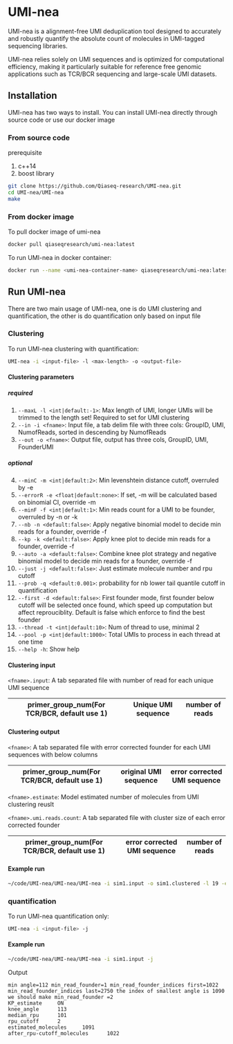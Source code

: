 # UMI-nea

UMI-nea is a alignment-free UMI deduplication tool designed to accurately and robustly quantify the absolute count of molecules in UMI-tagged sequencing libraries. 

UMI-nea relies solely on UMI sequences and is optimized for computational efficiency, making it particularly suitable for reference free genomic applications such as TCR/BCR sequencing and large-scale UMI datasets.

## Installation

UMI-nea has two ways to install. You can install UMI-nea directly through source code or use our docker image

### From source code

prerequisite
1. c++14
2. boost library

```bash
git clone https://github.com/Qiaseq-research/UMI-nea.git
cd UMI-nea/UMI-nea
make
```

### From docker image

To pull docker image of umi-nea
```bash
docker pull qiaseqresearch/umi-nea:latest
```
To run UMI-nea in docker container:
```bash
docker run --name <umi-nea-container-name> qiaseqresearch/umi-nea:latest /Download/UMI-nea/UMI-nea/UMI-nea
```

## Run UMI-nea

There are two main usage of UMI-nea, one is do UMI clustering and quantification, the other is do quantification only based on input file

### Clustering

To run UMI-nea clustering with quantification:
```bash
UMI-nea -i <input-file> -l <max-length> -o <output-file>
```

#### Clustering parameters

##### required

1. `--maxL -l <int|default:-1>`: Max length of UMI, longer UMIs will be trimmed to the length set! Required to set for UMI clustering
2. `--in -i <fname>`: Input file, a tab delim file with three cols: GroupID, UMI, NumofReads, sorted in descending by NumofReads
3. `--out -o <fname>`: Output file, output has three cols, GroupID, UMI, FounderUMI

##### optional

4. `--minC -m <int|default:2>`: Min levenshtein distance cutoff, overruled by -e
5. `--errorR -e <float|default:none>`: If set, -m will be calculated based on binomial CI, override -m
6. `--minF -f <int|default:1>`: Min reads count for a UMI to be founder, overruled by -n or -k
7. `--nb -n <default:false>`: Apply negative binomial model to decide min reads for a founder, override -f
8. `--kp -k <default:false>`: Apply knee plot to decide min reads for a founder, override -f
9. `--auto -a <default:false>`: Combine knee plot strategy and negative binomial model to decide min reads for a founder, override -f
10. `--just -j <default:false>`: Just estimate molecule number and rpu cutoff
11. `--prob -q <default:0.001>`: probability for nb lower tail quantile cutoff in quantification
12. `--first -d <default:false>`: First founder mode, first founder below cutoff will be selected once found, which speed up computation but affect reprouciblity. Default is false which enforce to find the best founder
13. `--thread -t <int|default:10>`: Num of thread to use, minimal 2
14. `--pool -p <int|default:1000>`: Total UMIs to process in each thread at one time
15. `--help -h`: Show help

#### Clustering input

`<fname>.input`: A tab separated file with number of read for each unique UMI sequence

| primer_group_num(For TCR/BCR, default use 1) | Unique UMI sequence | number of reads |
|:--------------------------------------------:|:-------------------:|:---------------:|

#### Clustering output

`<fname>`: A tab separated file with error corrected founder for each UMI sequences with below columns

| primer_group_num(For TCR/BCR, default use 1) | original UMI sequence | error corrected UMI sequence |
|:--------------------------------------------:|:---------------------:|:----------------------------:|

`<fname>.estimate`: Model estimated number of molecules from UMI clustering reuslt

`<fname>.umi.reads.count`: A tab separated file with cluster size of each error corrected founder

| primer_group_num(For TCR/BCR, default use 1) | error corrected  UMI sequence | number of reads |
|:--------------------------------------------:|:-----------------------------:|:---------------:|

#### Example run

```bash
~/code/UMI-nea/UMI-nea/UMI-nea -i sim1.input -o sim1.clustered -l 19 -e 0.001
```

### quantification

To run UMI-nea quantification only:
```bash
UMI-nea -i <input-file> -j
```

#### Example run

```bash
~/code/UMI-nea/UMI-nea/UMI-nea -i sim1.input -j
```
Output

```
min angle=112 min_read_founder=1 min_read_founder_indices first=1022 min_read_founder_indices last=2750 the index of smallest angle is 1090
we should make min_read_founder =2
KP_estimate     ON
knee_angle      113
median_rpu      101
rpu_cutoff      2
estimated_molecules     1091
after_rpu-cutoff_molecules      1022
```